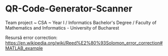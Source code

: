 # QR-Code-Generator-Scanner
Team project ~ CSA ~ Year I / Informatics Bachelor's Degree / Faculty of Mathematics and Informatics - University of Bucharest

Resursă error correction:
https://en.wikipedia.org/wiki/Reed%E2%80%93Solomon_error_correction#MATLAB_example